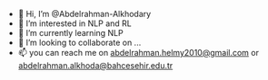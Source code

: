 - 👋 Hi, I’m @Abdelrahman-Alkhodary
- 👀 I’m interested in NLP and RL
- 🌱 I’m currently learning NLP
- 💞️ I’m looking to collaborate on ...
- 📫 you can reach me on abdelrahman.helmy2010@gmail.com or abdelrahman.alkhoda@bahcesehir.edu.tr

<!---
Abdelrahman-Alkhodary/Abdelrahman-Alkhodary is a ✨ special ✨ repository because its `README.md` (this file) appears on your GitHub profile.
You can click the Preview link to take a look at your changes.
--->
